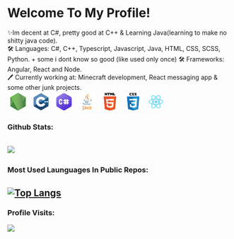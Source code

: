 # Welcome To My Profile! 

✨Im decent at C#, pretty good at C++ & Learning Java(learning to make no shitty java code). 
<br>
🛠️ Languages: C#, C++, Typescript, Javascript, Java, HTML, CSS, SCSS, Python. + some i dont know so good (like used only once)
🛠️ Frameworks: Angular, React and Node.
<br>
🖊️ Currently working at: Minecraft development, React messaging app & some other junk projects.
<br>
<img src="https://raw.githubusercontent.com/github/explore/80688e429a7d4ef2fca1e82350fe8e3517d3494d/topics/nodejs/nodejs.png" alt="Javascript" height="40" style="vertical-align:top; margin:4px">
<img src="https://raw.githubusercontent.com/github/explore/80688e429a7d4ef2fca1e82350fe8e3517d3494d/topics/cpp/cpp.png" alt="Javascript" height="40" style="vertical-align:top; margin:4px">
<img src="https://raw.githubusercontent.com/github/explore/80688e429a7d4ef2fca1e82350fe8e3517d3494d/topics/csharp/csharp.png" alt="Javascript" height="40" style="vertical-align:top; margin:4px">
<img src="https://raw.githubusercontent.com/github/explore/80688e429a7d4ef2fca1e82350fe8e3517d3494d/topics/java/java.png" alt="Javascript" height="40" style="vertical-align:top; margin:4px">
<img src="https://raw.githubusercontent.com/github/explore/80688e429a7d4ef2fca1e82350fe8e3517d3494d/topics/html/html.png" alt="Javascript" height="40" style="vertical-align:top; margin:4px">
<img src="https://raw.githubusercontent.com/github/explore/80688e429a7d4ef2fca1e82350fe8e3517d3494d/topics/css/css.png" alt="Javascript" height="40" style="vertical-align:top; margin:4px">
<img src="https://raw.githubusercontent.com/github/explore/80688e429a7d4ef2fca1e82350fe8e3517d3494d/topics/react/react.png" alt="Javascript" height="40" style="vertical-align:top; margin:4px">

### Github Stats:
![](https://github-readme-stats.vercel.app/api?username=dtzdev&show_icons=true&include_all_commits=true&theme=dark)
<br>
---------------------

### Most Used Launguages In Public Repos:
[![Top Langs](https://github-readme-stats.vercel.app/api/top-langs/?username=dtzdev&theme=dark)](https://github.com/dtzdev)
<br>
---------------------

### Profile Visits:
![](https://profile-counter.glitch.me/dtzdev/count.svg)
